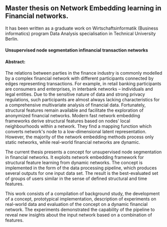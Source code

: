 ## Master thesis on Network Embedding learning in Financial networks. 
It has been written as a graduate work on Wirtschaftsinformatik (Business informatics) program Data Analysis specialisation in Technical University Berlin.

#### Unsupervised node segmentation infinancial transaction networks

#### Abstract:
The relations between parties in the finance industry is commonly modelled by a complex financial network with different participants connected by edges representing transactions. For example, in retail banking participants are consumers and enterprises, in interbank networks – individuals and legal entities. Due to the sensitive nature of data and strong privacy regulations, such participants are almost always lacking characteristics for a comprehensive multivariate analysis of financial data. Fortunately, structural features remain available and facilitate the exploration of anonymized financial networks. Modern fast network embedding frameworks derive structural features based on nodes' local neighbourhoods within a network. They find a mapping function which converts network's node to a low-dimensional latent representation. However, the majority of the network embedding methods process only static networks, while real-world financial networks are dynamic.

The current thesis presents a concept for unsupervised node segmentation in financial networks. It exploits network embedding framework for structural feature learning from dynamic networks. The concept is implemented in the form of the data processing pipeline, which produces several outputs for one input data set. The result is the best-evaluated set of groups of users similar in the sense of defined structural and time features.

This work consists of a compilation of background study, the development of a concept, prototypical implementation, description of experiments on real-world data and evaluation of the concept on a dynamic financial network. The experiments demonstrated the capability of the pipeline to reveal new insights about the input network based on a combination of features.
